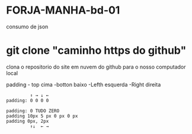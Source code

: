 # FORJA-MANHA-bd-01
consumo de json


# git clone "caminho https do github"
clona o repositorio  do site em nuvem do github para o nosso computador local 

padding - top cima
        -botton baixo
        -Lefth esquerda
        -Right direita
    
             ↑ → ↓ ←  
    padding: 0 0 0 0 

    padding: 0 TUDO ZERO
    padding 10px 5 px 0 px 0 px
    padding 0px, 2px
             ↑↓  ← →